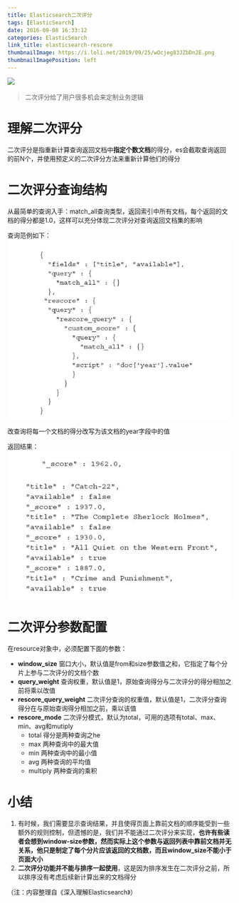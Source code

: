 ```yaml
---
title: Elasticsearch二次评分
tags: [ElasticSearch]
date: 2016-09-08 16:33:12
categories: ElasticSearch
link_title: elasticsearch-rescore
thumbnailImage: https://i.loli.net/2019/09/25/wOcjeg83JZbDn2E.png
thumbnailImagePosition: left
---
```

<!-- toc -->
<!-- more -->
![](https://i.loli.net/2019/09/25/wOcjeg83JZbDn2E.png)
> 二次评分给了用户很多机会来定制业务逻辑

# 理解二次评分
二次评分是指重新计算查询返回文档中**指定个数文档**的得分，es会截取查询返回的前N个，并使用预定义的二次评分方法来重新计算他们的得分

# 二次评分查询结构
从最简单的查询入手：match_all查询类型，返回索引中所有文档，每个返回的文档的得分都是1.0，这样可以充分体现二次评分对查询返回文档集的影响

查询范例如下：
![01](elasticsearch-rescore/01.png)

改查询将每一个文档的得分改写为该文档的year字段中的值

返回结果：
![02](elasticsearch-rescore/02.png)

# 二次评分参数配置
在resource对象中，必须配置下面的参数：
- **window_size** 窗口大小，默认值是from和size参数值之和，它指定了每个分片上参与二次评分的文档个数
- **query_weight** 查询权重，默认值是1，原始查询得分与二次评分的得分相加之前将乘以改值
- **rescore_query_weight** 二次评分查询的权重值，默认值是1，二次评分查询得分在与原始查询得分相加之前，乘以该值
- **rescore_mode** 二次评分模式，默认为total，可用的选项有total、max、min、avg和mutiply
    - total 得分是两种查询之he
    - max 两种查询中的最大值
    - min 两种查询中的最小值
    - avg 两种查询的平均值
    - multiply 两种查询的乘积

# 小结
1. 有时候，我们需要显示查询结果，并且使得页面上靠前文档的顺序能受到一些额外的规则控制，但遗憾的是，我们并不能通过二次评分来实现，**也许有些读者会想到window-size参数，然而实际上这个参数与返回列表中靠前文档并无关系，他只是制定了每个分片应该返回的文档数，而且window_size不能小于页面大小**
2. **二次评分功能并不能与排序一起使用**，这是因为排序发生在二次评分之前，所以排序没有考虑后续新计算出来的文档得分

（注：内容整理自《深入理解Elasticsearch》）